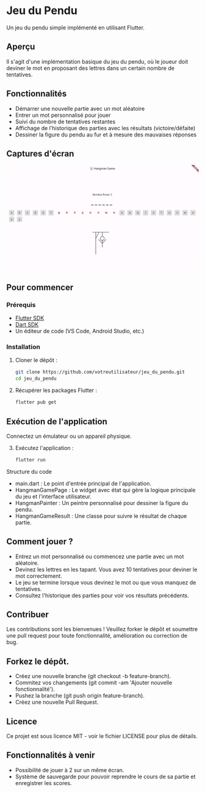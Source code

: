 # Jeu du Pendu

Un jeu du pendu simple implémenté en utilisant Flutter.

## Aperçu

Il s'agit d'une implémentation basique du jeu du pendu, où le joueur doit deviner le mot en proposant des lettres dans un certain nombre de tentatives.

## Fonctionnalités

- Démarrer une nouvelle partie avec un mot aléatoire
- Entrer un mot personnalisé pour jouer
- Suivi du nombre de tentatives restantes
- Affichage de l'historique des parties avec les résultats (victoire/défaite)
- Dessiner la figure du pendu au fur et à mesure des mauvaises réponses

## Captures d'écran

![Capture d'écran du jeu](screenshot.png)

## Pour commencer

### Prérequis

- [Flutter SDK](https://flutter.dev/docs/get-started/install)
- [Dart SDK](https://dart.dev/get-dart)
- Un éditeur de code (VS Code, Android Studio, etc.)

### Installation

1. Cloner le dépôt :
   ```bash
   git clone https://github.com/votreutilisateur/jeu_du_pendu.git
   cd jeu_du_pendu

2. Récupérer les packages Flutter :
    ```bash
    flutter pub get

## Exécution de l'application
Connectez un émulateur ou un appareil physique.

3. Exécutez l'application :
    ```bash
    flutter run

Structure du code
- main.dart : Le point d'entrée principal de l'application.
- HangmanGamePage : Le widget avec état qui gère la logique principale du jeu et l'interface utilisateur.
- HangmanPainter : Un peintre personnalisé pour dessiner la figure du pendu.
- HangmanGameResult : Une classe pour suivre le résultat de chaque partie.

## Comment jouer ?

- Entrez un mot personnalisé ou commencez une partie avec un mot aléatoire.
- Devinez les lettres en les tapant.
Vous avez 10 tentatives pour deviner le mot correctement.
- Le jeu se termine lorsque vous devinez le mot ou que vous manquez de tentatives.
- Consultez l'historique des parties pour voir vos résultats précédents.

## Contribuer
Les contributions sont les bienvenues ! Veuillez forker le dépôt et soumettre une pull request pour toute fonctionnalité, amélioration ou correction de bug.

## Forkez le dépôt.
- Créez une nouvelle branche (git checkout -b feature-branch).
- Commitez vos changements (git commit -am 'Ajouter nouvelle fonctionnalité').
- Pushez la branche (git push origin feature-branch).
- Créez une nouvelle Pull Request.
## Licence
Ce projet est sous licence MIT - voir le fichier LICENSE pour plus de détails.

## Fonctionnalités à venir
- Possibilité de jouer à 2 sur un même écran.
- Système de sauvegarde pour pouvoir reprendre le cours de sa partie et enregistrer les scores.







